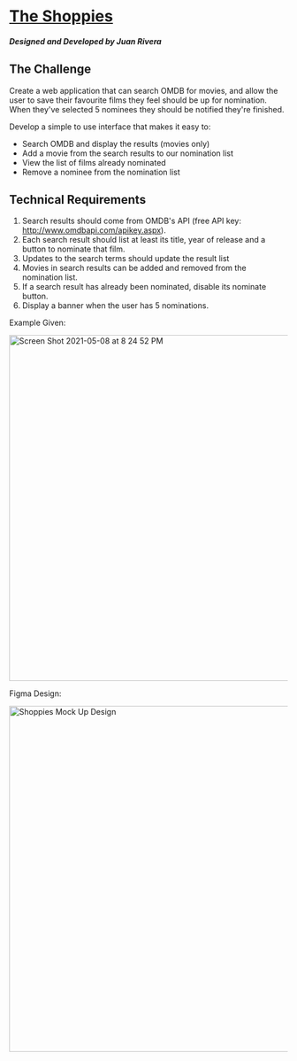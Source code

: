 # <a href="https://juan-the-shoppies.vercel.app/">The Shoppies </a>
##### Designed and Developed by Juan Rivera

## The Challenge
Create a web application that can search OMDB for movies, and allow the user to save their favourite films they feel should be up for nomination. When they've selected 5 nominees they should be notified they're finished.

Develop a simple to use interface that makes it easy to:
- Search OMDB and display the results (movies only)
- Add a movie from the search results to our nomination list
- View the list of films already nominated
- Remove a nominee from the nomination list

## Technical Requirements
1) Search results should come from OMDB's API (free API key: http://www.omdbapi.com/apikey.aspx).
2) Each search result should list at least its title, year of release and a button to nominate that film.
3) Updates to the search terms should update the result list
4) Movies in search results can be added and removed from the nomination list.
5) If a search result has already been nominated, disable its nominate button.
6) Display a banner when the user has 5 nominations.

Example Given:

<img width="625" alt="Screen Shot 2021-05-08 at 8 24 52 PM" src="https://user-images.githubusercontent.com/16306067/117556872-7eb0b100-b03b-11eb-8e6e-5aaaa814c9c3.png">

Figma Design:

<img width="625" alt="Shoppies Mock Up Design" src="https://user-images.githubusercontent.com/16306067/117556904-cdf6e180-b03b-11eb-82ab-1efbc80e1588.png">

